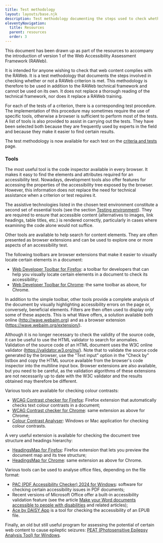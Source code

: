 ```yaml
---
title: Test methodology
layout: layouts/base.njk
description: Test methodology documenting the steps used to check whether a RAWeb criterion is compliant or not
eleventyNavigation:
  title: Resources
  parent: resources
  order: 3
---
```


This document has been drawn up as part of the resources to accompany the introduction of version 1 of the Web Accessibility Assessment Framework (RAWeb).

It is intended for anyone wishing to check that web content complies with the RAWeb. It is a test methodology that documents the steps involved in checking whether or not a RAWeb criterion is met. This methodology is therefore to be used in addition to the RAWeb technical framework and cannot be used on its own. It does not replace a thorough reading of the technical framework, nor does it replace a RAWeb training.

For each of the tests of a criterion, there is a corresponding test procedure. The implementation of this procedure may sometimes require the use of specific tools, otherwise a browser is sufficient to perform most of the tests.
A list of tools is also provided to assist in carrying out the tests. They have been selected both because they are frequently used by experts in the field and because they make it easier to find certain results.

<div class="fr-callout"><p class="fr-text--lg">
The test methodology is now available for each test on the <a href="criteres.html">criteria and tests</a> page.</p>
</div>

### Tools

The most useful tool is the code inspector available in every browser. It makes it easy to find the elements and attributes required for an accessibility test. Nowadays, development tools also offer features for accessing the properties of the accessibility tree exposed by the browser. However, this information does not replace the need for technical assistance when a criterion or test requires it.

The assistive technologies listed in the chosen test environment constitute a second set of essential tools (see the section [Testing environment](environnement.html/#contenu)). They are required to ensure that accessible content (alternatives to images, link headings, table titles, etc.) is rendered correctly, particularly in cases where examining the code alone would not suffice.

Other tools are available to help search for content elements. They are often presented as browser extensions and can be used to explore one or more aspects of an accessibility test.

The following toolbars are browser extensions that make it easier to visually locate certain elements in a document:

- [Web Developer Toolbar for Firefox](https://addons.mozilla.org/en-US/firefox/addon/web-developer/): a toolbar for developers that can help you visually locate certain elements in a document to check its accessibility;
- [Web Developer Toolbar for Chrome](https://chrome.google.com/webstore/detail/web-developer/bfbameneiokkgbdmiekhjnmfkcnldhhm): the same toolbar as above, for Chrome.

In addition to the simple toolbar, other tools provide a complete analysis of the document by visually highlighting accessibility errors on the page or, conversely, beneficial elements. Filters are then often used to display only some of these aspects. This is what Wave offers, a solution available both online (http://wave.webaim.org) and as a browser extension (https://wave.webaim.org/extension/).

Although it is no longer necessary to check the validity of the source code, it can be useful to use the HTML validator to search for anomalies. Validation of the source code of an HTML document uses the W3C online validator (https://validator.w3.org/nu/). Note that to validate the source code generated by the browser, use the "Text input" option in the "Check by" listbox and copy the HTML source available from the browser's code inspector into the multiline input box.
Browser extensions are also available, but you need to be careful, as the validation algorithms of these extensions are not necessarily up to date with the W3C validator and the results obtained may therefore be different.

Various tools are available for checking colour contrasts:

- [WCAG Contrast checker for Firefox](https://addons.mozilla.org/en-US/firefox/addon/wcag-contrast-checker/): Firefox extension that automatically checks text colour contrasts in a document;
- [WCAG Contrast checker for Chrome](https://chromewebstore.google.com/detail/wcag-color-contrast-check/plnahcmalebffmaghcpcmpaciebdhgdf): same extension as above for Chrome;
- [Colour Contrast Analyser](https://developer.paciellogroup.com/resources/contrastanalyser/): Windows or Mac application for checking colour contrasts.

A very useful extension is available for checking the document tree structure and headings hierarchy:

- [HeadingsMap for Firefox](https://addons.mozilla.org/en-US/firefox/addon/headingsmap/): Firefox extension that lets you preview the document map and its tree structure;
- [HeadingsMap for Chrome](https://chrome.google.com/webstore/detail/headingsmap/flbjommegcjonpdmenkdiocclhjacmbi): same extension as above for Chrome.

Various tools can be used to analyse office files, depending on the file format:

- [PAC (PDF Accessibility Checker) 2024 for Windows](https://pac.pdf-accessibility.org/en): software for checking certain accessibility issues in PDF documents;
- Recent versions of Microsoft Office offer a built-in accessibility validation feature (see the article [Make your Word documents accessible to people with disabilities](https://support.microsoft.com/en-us/office/make-your-word-documents-accessible-to-people-with-disabilities-d9bf3683-87ac-47ea-b91a-78dcacb3c66d) and related articles);
- [Ace by DAISY App](https://inclusivepublishing.org/toolbox/ace-by-daisy-app/) is a tool for checking the accessibility of an EPUB file.

Finally, an old but still useful program for assessing the potential of certain web content to cause epileptic seizures: [PEAT (Photosensitive Epilepsy Analysis Tool) for Windows](https://trace.umd.edu/peat).

